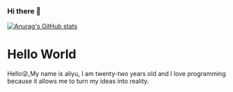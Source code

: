 ### Hi there 👋

[![Anurag's GitHub stats](https://github-readme-stats.vercel.app/api?username=aliyuv)](https://github.com/anuraghazra/github-readme-stats)


# Hello World

Hello:stuck_out_tongue_winking_eye:,My name is aliyu, 
I am twenty-two years old and I love programming because it allows me to turn my ideas into reality.
